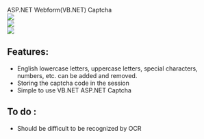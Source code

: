 ASP.NET Webform(VB.NET) Captcha
<br/>
<img src="https://i.imgur.com/QfMnu0K.png" />
<br/>
<img src="https://i.imgur.com/hjATyca.png" />
<br/>
<img src="https://i.imgur.com/QLxRYYH.png" />

## Features:
- English lowercase letters, uppercase letters, special characters, numbers, etc. can be added and removed.
- Storing the captcha code in the session
- Simple to use VB.NET ASP.NET Captcha

## To do :
- Should be difficult to be recognized by OCR
